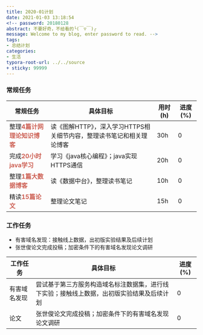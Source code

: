 ```yaml
---
title: 2020-01计划
date: 2021-01-03 13:18:54
<!-- password: 20180128
abstract: 不要好奇，不给看的╰(￣▽￣)╭
message: Welcome to my blog, enter password to read. -->
tags:
- 总结计划
categories:
- 生活
typora-root-url: ../../source
+ sticky: 99999
---
```


### 常规任务


常规任务|具体目标|用时(h)|进度(%)
-|-|-|-
整理<font color=#CD6155>**4篇计网理论知识博客**</font>|读《图解HTTP》，深入学习HTTPS相关细节内容，整理读书笔记和相关理论博客|30h|0
完成<font color=#CD6155>**20小时java学习**</font>|学习《java核心编程》；java实现HTTPS通信|20h|0
整理<font color=#CD6155>**1篇大数据博客**</font>|读《数据中台》，整理读书笔记|10h|0
精读<font color=#CD6155>**15篇论文**</font>|整理论文笔记|15h|0

### 工作任务

- 有害域名发现：接触线上数据，出初版实验结果及后续计划
- 张世俊论文完成投稿；加密条件下的有害域名发现论文调研

| 工作任务     | 具体目标                                                     | 进度(%) |
| ------------ | ------------------------------------------------------------ | ------- |
| 有害域名发现 | 尝试基于第三方服务构造域名标注数据集，进行线下实验；接触线上数据，出初版实验结果及后续计划 | 0       |
| 论文         | 张世俊论文完成投稿；加密条件下的有害域名发现论文调研         | 0       |


